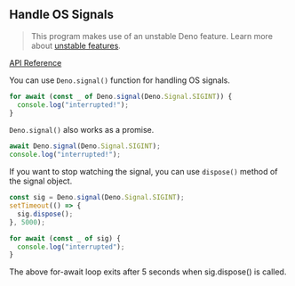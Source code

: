 ## Handle OS Signals

> This program makes use of an unstable Deno feature. Learn more about
> [unstable features](../runtime/stability.md).

[API Reference](https://doc.deno.land/https/raw.githubusercontent.com/denoland/deno/master/cli/js/lib.deno.unstable.d.ts#Deno.signal)

You can use `Deno.signal()` function for handling OS signals.

```ts
for await (const _ of Deno.signal(Deno.Signal.SIGINT)) {
  console.log("interrupted!");
}
```

`Deno.signal()` also works as a promise.

```ts
await Deno.signal(Deno.Signal.SIGINT);
console.log("interrupted!");
```

If you want to stop watching the signal, you can use `dispose()` method of the
signal object.

```ts
const sig = Deno.signal(Deno.Signal.SIGINT);
setTimeout(() => {
  sig.dispose();
}, 5000);

for await (const _ of sig) {
  console.log("interrupted");
}
```

The above for-await loop exits after 5 seconds when sig.dispose() is called.
